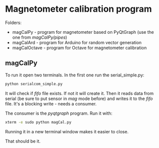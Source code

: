 # Magnetometer calibration program

Folders:

- magCalPy - program for magnetometer based on PyQtGraph (use the one from
_magCalPy/pipes_)
- magCalArd - program for Arduino for random vector generation
- magCalOctave - program for Octave for magnetometer calibration

## magCalPy

To run it open two terminals. In the first one run the serial_simple.py:

```bash
python serialcom_simple.py
```

It will check if _fifo_ file exists. If not it will create it. Then it reads
data from serial (be sure to put sensor in _mag_ mode before) and writes it
to the _fifo_ file. It's a blocking write - needs a consumer.

The consumer is the _pyqtgraph_ program. Run it with:

```bash
xterm -e sudo python magCal.py
```

Running it in a new terminal window makes it easier to close.

That should be it.

